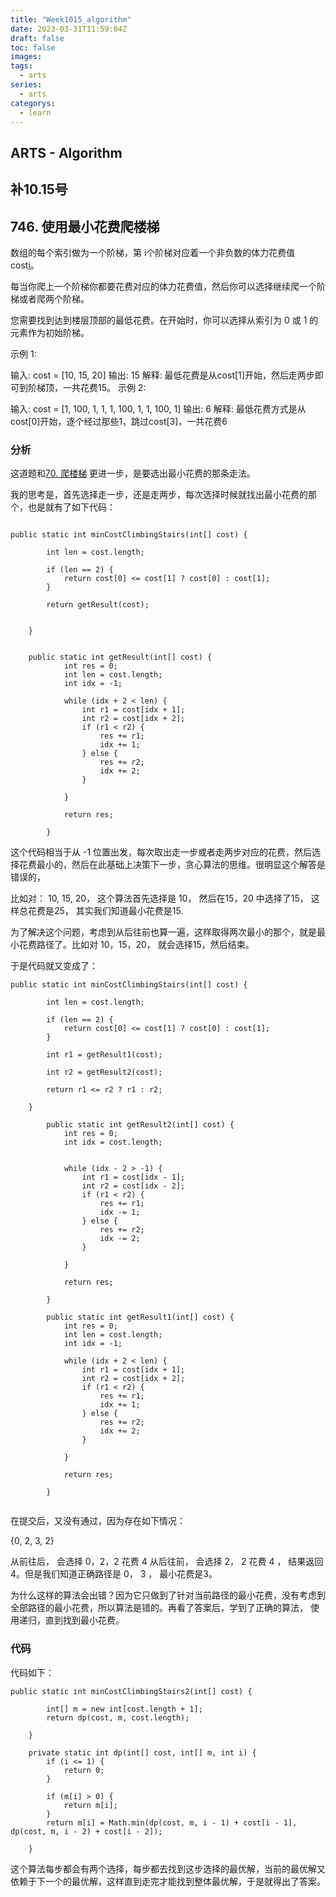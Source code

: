 ```yaml
---
title: "Week1015_algorithm"
date: 2023-03-31T11:59:04Z
draft: false 
toc: false
images:
tags:
  - arts 
series:
  - arts 
categorys:
  - learn 
---
```


## ARTS - Algorithm
## 补10.15号

## 746. 使用最小花费爬楼梯

数组的每个索引做为一个阶梯，第 i个阶梯对应着一个非负数的体力花费值 cost[i](索引从0开始)。

每当你爬上一个阶梯你都要花费对应的体力花费值，然后你可以选择继续爬一个阶梯或者爬两个阶梯。

您需要找到达到楼层顶部的最低花费。在开始时，你可以选择从索引为 0 或 1 的元素作为初始阶梯。

示例 1:

输入: cost = [10, 15, 20]
输出: 15
解释: 最低花费是从cost[1]开始，然后走两步即可到阶梯顶，一共花费15。
 示例 2:

输入: cost = [1, 100, 1, 1, 1, 100, 1, 1, 100, 1]
输出: 6
解释: 最低花费方式是从cost[0]开始，逐个经过那些1，跳过cost[3]，一共花费6


### 分析
这道题和[70. 爬楼梯](https://leetcode-cn.com/problems/climbing-stairs/description/) 更进一步，是要选出最小花费的那条走法。

我的思考是，首先选择走一步，还是走两步，每次选择时候就找出最小花费的那个，也是就有了如下代码：


```

public static int minCostClimbingStairs(int[] cost) {

        int len = cost.length;

        if (len == 2) {
            return cost[0] <= cost[1] ? cost[0] : cost[1];
        }

        return getResult(cost);


    }
    
    
    public static int getResult(int[] cost) {
            int res = 0;
            int len = cost.length;
            int idx = -1;

            while (idx + 2 < len) {
                int r1 = cost[idx + 1];
                int r2 = cost[idx + 2];
                if (r1 < r2) {
                    res += r1;
                    idx += 1;
                } else {
                    res += r2;
                    idx += 2;
                }

            }

            return res;

        }
```

这个代码相当于从 -1 位置出发，每次取出走一步或者走两步对应的花费，然后选择花费最小的，然后在此基础上决策下一步，贪心算法的思维。很明显这个解答是错误的，

比如对： 10, 15, 20， 这个算法首先选择是 10， 然后在15，20 中选择了15， 这样总花费是25， 其实我们知道最小花费是15.

为了解决这个问题，考虑到从后往前也算一遍，这样取得两次最小的那个，就是最小花费路径了。比如对 10，15，20， 就会选择15，然后结束。

于是代码就又变成了：

```
public static int minCostClimbingStairs(int[] cost) {

        int len = cost.length;

        if (len == 2) {
            return cost[0] <= cost[1] ? cost[0] : cost[1];
        }

        int r1 = getResult1(cost);

        int r2 = getResult2(cost);

        return r1 <= r2 ? r1 : r2;

    }

        public static int getResult2(int[] cost) {
            int res = 0;
            int idx = cost.length;


            while (idx - 2 > -1) {
                int r1 = cost[idx - 1];
                int r2 = cost[idx - 2];
                if (r1 < r2) {
                    res += r1;
                    idx -= 1;
                } else {
                    res += r2;
                    idx -= 2;
                }

            }

            return res;

        }

        public static int getResult1(int[] cost) {
            int res = 0;
            int len = cost.length;
            int idx = -1;

            while (idx + 2 < len) {
                int r1 = cost[idx + 1];
                int r2 = cost[idx + 2];
                if (r1 < r2) {
                    res += r1;
                    idx += 1;
                } else {
                    res += r2;
                    idx += 2;
                }

            }

            return res;

        }


```


在提交后，又没有通过，因为存在如下情况：

{0, 2, 3, 2}

从前往后， 会选择 0，2，2  花费 4
从后往前， 会选择 2， 2  花费 4
， 结果返回4。但是我们知道正确路径是 0， 3 ， 最小花费是3。


为什么这样的算法会出错？因为它只做到了针对当前路径的最小花费，没有考虑到全部路径的最小花费，所以算法是错的。再看了答案后，学到了正确的算法， 使用递归，直到找到最小花费。


### 代码

代码如下：

```
public static int minCostClimbingStairs2(int[] cost) {

        int[] m = new int[cost.length + 1];
        return dp(cost, m, cost.length);

    }

    private static int dp(int[] cost, int[] m, int i) {
        if (i <= 1) {
            return 0;
        }

        if (m[i] > 0) {
            return m[i];
        }
        return m[i] = Math.min(dp(cost, m, i - 1) + cost[i - 1], dp(cost, m, i - 2) + cost[i - 2]);

    }

```

这个算法每步都会有两个选择，每步都去找到这步选择的最优解，当前的最优解又依赖于下一个的最优解，这样直到走完才能找到整体最优解，于是就得出了答案。

